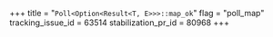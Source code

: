 +++
title = "`Poll<Option<Result<T, E>>>::map_ok`"
flag = "poll_map"
tracking_issue_id = 63514
stabilization_pr_id = 80968
+++
